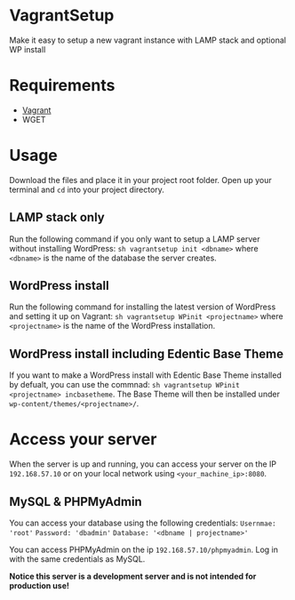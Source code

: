VagrantSetup
============

Make it easy to setup a new vagrant instance with LAMP stack and optional WP install

Requirements
============

* [Vagrant](http://www.vagrantup.com/)
* WGET

Usage
=====

Download the files and place it in your project root folder.
Open up your terminal and `cd` into your project directory.

LAMP stack only
---------------

Run the following command if you only want to setup a LAMP server without installing WordPress:
`sh vagrantsetup init <dbname>` where `<dbname>` is the name of the database the server creates.

WordPress install
-----------------
Run the following command for installing the latest version of WordPress and setting it up on Vagrant:
`sh vagrantsetup WPinit <projectname>` where `<projectname>` is the name of the WordPress installation.

WordPress install including Edentic Base Theme
----------------------------------------------
If you want to make a WordPress install with Edentic Base Theme installed by defualt, you can use the commnad:
`sh vagrantsetup WPinit <projectname> incbasetheme`. 
The Base Theme will then be installed under `wp-content/themes/<projectname>/`.

Access your server
==================

When the server is up and running, you can access your server on the IP `192.168.57.10` or on your local network using `<your_machine_ip>:8080`.

MySQL & PHPMyAdmin
-------------------------
You can access your database using the following credentials:
`Usernmae: 'root'`
`Password: 'dbadmin'`
`Database: '<dbname | projectname>'`

You can access PHPMyAdmin on the ip `192.168.57.10/phpmyadmin`. Log in with the same credentials as MySQL.

**Notice this server is a development server and is not intended for production use!**